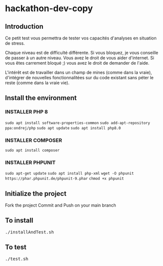 # hackathon-dev-copy

## Introduction

Ce petit test vous permettra de tester vos capacités d'analyses en situation de stress. 

Chaque niveau est de difficulté différente. Si vous bloquez, je vous conseille de passer à un autre niveau.
Vous avez le droit de vous aider d'internet. Si vous êtes carrement bloqué ;) vous avez le droit de demander de l'aide. 

L'intérêt est de travailler dans un champ de mines (comme dans la vraie), d'intégrer de nouvelles fonctionnalitées sur du code existant sans péter le reste (comme dans la vraie vie).

## Install the environment

### INSTALLER PHP 8

` sudo apt install software-properties-common `
` sudo add-apt-repository ppa:ondrej/php `
` sudo apt update `
` sudo apt install php8.0 `

### INSTALLER COMPOSER

` sudo apt install composer `

### INSTALLER PHPUNIT

` sudo apt-get update `
` sudo apt install php-xml `
` wget -O phpunit https://phar.phpunit.de/phpunit-9.phar `
` chmod +x phpunit `

## Initialize the project

Fork the project
Commit and Push on your main branch

## To install
<pre>
./installAndTest.sh
</pre>

## To test
<pre>
./test.sh
</pre>
